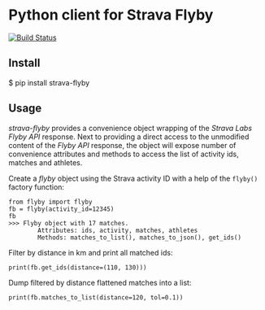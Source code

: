 # Python client for Strava Flyby

[![Build Status](https://travis-ci.org/sladkovm/strava-flyby.svg?branch=master)](https://travis-ci.org/sladkovm/strava-flyby)


## Install

$ pip install strava-flyby


## Usage

*strava-flyby* provides a convenience object wrapping of the *Strava Labs Flyby API* response. Next to providing a direct access to the unmodified content of the *Flyby API* response, the object will expose number of convenience attributes and methods to access the list of activity ids, matches and athletes.  

Create a *flyby* object using the Strava activity ID with a help of the `flyby()` factory function:
```
from flyby import flyby
fb = flyby(activity_id=12345)
fb
>>> Flyby object with 17 matches. 
        Attributes: ids, activity, matches, athletes
        Methods: matches_to_list(), matches_to_json(), get_ids()
```

Filter by distance in km and print all matched ids:
```
print(fb.get_ids(distance=(110, 130)))
```

Dump filtered by distance flattened matches into a list:
```
print(fb.matches_to_list(distance=120, tol=0.1))
```

